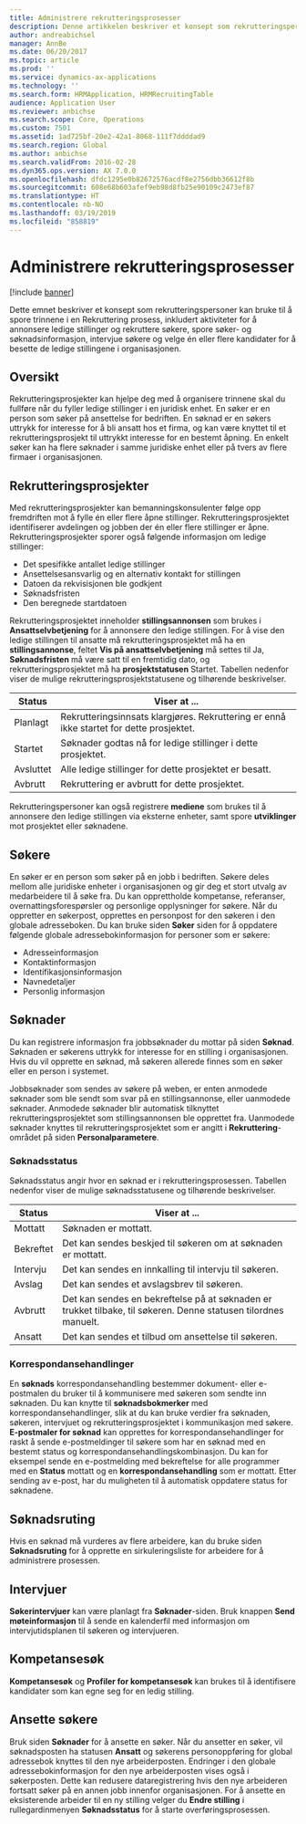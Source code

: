 ```yaml
---
title: Administrere rekrutteringsprosesser
description: Denne artikkelen beskriver et konsept som rekrutteringspersoner kan bruke til å spore trinnene i en Rekruttering prosess, inkludert aktiviteter for å annonsere ledige stillinger og rekruttere søkere, spore søker- og søknadsinformasjon, intervjue søkere og velge én eller flere kandidater for å besette de ledige stillingene i organisasjonen.
author: andreabichsel
manager: AnnBe
ms.date: 06/20/2017
ms.topic: article
ms.prod: ''
ms.service: dynamics-ax-applications
ms.technology: ''
ms.search.form: HRMApplication, HRMRecruitingTable
audience: Application User
ms.reviewer: anbichse
ms.search.scope: Core, Operations
ms.custom: 7501
ms.assetid: 1ad725bf-20e2-42a1-8068-111f7ddddad9
ms.search.region: Global
ms.author: anbichse
ms.search.validFrom: 2016-02-28
ms.dyn365.ops.version: AX 7.0.0
ms.openlocfilehash: dfdc1295e0b82672576acdf8e2756dbb36612f8b
ms.sourcegitcommit: 608e68b603afef9eb98d8fb25e90109c2473ef87
ms.translationtype: HT
ms.contentlocale: nb-NO
ms.lasthandoff: 03/19/2019
ms.locfileid: "858819"
---
```

# <a name="manage-recruiting-processes"></a>Administrere rekrutteringsprosesser

[!include [banner](../includes/banner.md)]

Dette emnet beskriver et konsept som rekrutteringspersoner kan bruke til å spore trinnene i en Rekruttering prosess, inkludert aktiviteter for å annonsere ledige stillinger og rekruttere søkere, spore søker- og søknadsinformasjon, intervjue søkere og velge én eller flere kandidater for å besette de ledige stillingene i organisasjonen.

## <a name="overview"></a>Oversikt

Rekrutteringsprosjekter kan hjelpe deg med å organisere trinnene skal du fullføre når du fyller ledige stillinger i en juridisk enhet. En søker er en person som søker på ansettelse for bedriften. En søknad er en søkers uttrykk for interesse for å bli ansatt hos et firma, og kan være knyttet til et rekrutteringsprosjekt til uttrykkt interesse for en bestemt åpning. En enkelt søker kan ha flere søknader i samme juridiske enhet eller på tvers av flere firmaer i organisasjonen.

## <a name="recruitment-projects"></a>Rekrutteringsprosjekter

Med rekrutteringsprosjekter kan bemanningskonsulenter følge opp fremdriften mot å fylle én eller flere åpne stillinger. Rekrutteringsprosjektet identifiserer avdelingen og jobben der én eller flere stillinger er åpne. Rekrutteringsprosjekter sporer også følgende informasjon om ledige stillinger:

- Det spesifikke antallet ledige stillinger
- Ansettelsesansvarlig og en alternativ kontakt for stillingen
- Datoen da rekvisisjonen ble godkjent
- Søknadsfristen
- Den beregnede startdatoen

Rekrutteringsprosjektet inneholder **stillingsannonsen** som brukes i **Ansattselvbetjening** for å annonsere den ledige stillingen. For å vise den ledige stillingen til ansatte må rekrutteringsprosjektet må ha en **stillingsannonse**, feltet **Vis på ansattselvbetjening** må settes til Ja, **Søknadsfristen** må være satt til en fremtidig dato, og rekrutteringsprosjektet må ha **prosjektstatusen** Startet. Tabellen nedenfor viser de mulige rekrutteringsprosjektstatusene og tilhørende beskrivelser.

| Status    | Viser at ...                                                                         |
|-----------|-----------------------------------------------------------------------------------------|
| Planlagt | Rekrutteringsinnsats klargjøres. Rekruttering er ennå ikke startet for dette prosjektet. |
| Startet   | Søknader godtas nå for ledige stillinger i dette prosjektet.                   |
| Avsluttet  | Alle ledige stillinger for dette prosjektet er besatt.                                         |
| Avbrutt  | Rekruttering er avbrutt for dette prosjektet.                                          |

Rekrutteringspersoner kan også registrere **mediene** som brukes til å annonsere den ledige stillingen via eksterne enheter, samt spore **utviklinger** mot prosjektet eller søknadene.

## <a name="applicants"></a>Søkere

En søker er en person som søker på en jobb i bedriften. Søkere deles mellom alle juridiske enheter i organisasjonen og gir deg et stort utvalg av medarbeidere til å søke fra. Du kan opprettholde kompetanse, referanser, overnattingsforespørsler og personlige opplysninger for søkere. Når du oppretter en søkerpost, opprettes en personpost for den søkeren i den globale adresseboken. Du kan bruke siden **Søker** siden for å oppdatere følgende globale adressebokinformasjon for personer som er søkere:

- Adresseinformasjon
- Kontaktinformasjon
- Identifikasjonsinformasjon
- Navnedetaljer
- Personlig informasjon

## <a name="applications"></a>Søknader

Du kan registrere informasjon fra jobbsøknader du mottar på siden **Søknad**. Søknaden er søkerens uttrykk for interesse for en stilling i organisasjonen. Hvis du vil opprette en søknad, må søkeren allerede finnes som en søker eller en person i systemet.

Jobbsøknader som sendes av søkere på weben, er enten anmodede søknader som ble sendt som svar på en stillingsannonse, eller uanmodede søknader. Anmodede søknader blir automatisk tilknyttet rekrutteringsprosjektet som stillingsannonsen ble opprettet fra. Uanmodede søknader knyttes til rekrutteringsprosjektet som er angitt i **Rekruttering**-området på siden **Personalparametere**.

### <a name="application-status"></a>Søknadsstatus

Søknadsstatus angir hvor en søknad er i rekrutteringsprosessen. Tabellen nedenfor viser de mulige søknadsstatusene og tilhørende beskrivelser.

| Status    | Viser at ...                                                                           |
|-----------|-------------------------------------------------------------------------------------------|
| Mottatt  | Søknaden er mottatt.                                                             |
| Bekreftet | Det kan sendes beskjed til søkeren om at søknaden er mottatt.            |
| Intervju | Det kan sendes en innkalling til intervju til søkeren.                                     |
| Avslag | Det kan sendes et avslagsbrev til søkeren.                                          |
| Avbrutt  | Det kan sendes en bekreftelse på at søknaden er trukket tilbake, til søkeren. Denne statusen tilordnes manuelt. |
| Ansatt  | Det kan sendes et tilbud om ansettelse til søkeren.                                         |

### <a name="correspondence-actions"></a>Korrespondansehandlinger

En **søknads** korrespondansehandling bestemmer dokument- eller e-postmalen du bruker til å kommunisere med søkeren som sendte inn søknaden. Du kan knytte til **søknadsbokmerker** med korrespondansehandlinger, slik at du kan bruke verdier fra søknaden, søkeren, intervjuet og rekrutteringsprosjektet i kommunikasjon med søkere. **E-postmaler for søknad** kan opprettes for korrespondansehandlinger for raskt å sende e-postmeldinger til søkere som har en søknad med en bestemt status og korrespondansehandlingskombinasjon. Du kan for eksempel sende en e-postmelding med bekreftelse for alle programmer med en **Status** mottatt og en **korrespondansehandling** som er mottatt. Etter sending av e-post, har du muligheten til å automatisk oppdatere status for søknadene.

## <a name="application-routing"></a>Søknadsruting

Hvis en søknad må vurderes av flere arbeidere, kan du bruke siden **Søknadsruting** for å opprette en sirkuleringsliste for arbeidere for å administrere prosessen.

## <a name="interviews"></a>Intervjuer

**Søkerintervjuer** kan være planlagt fra **Søknader**-siden. Bruk knappen **Send møteinformasjon** til å sende en kalenderfil med informasjon om intervjutidsplanen til søkeren og intervjueren.

## <a name="skill-mapping"></a>Kompetansesøk

**Kompetansesøk** og **Profiler for kompetansesøk** kan brukes til å identifisere kandidater som kan egne seg for en ledig stilling.

## <a name="hiring-applicants"></a>Ansette søkere

Bruk siden **Søknader** for å ansette en søker. Når du ansetter en søker, vil søknadsposten ha statusen **Ansatt** og søkerens personoppføring for global adressebok knyttes til den nye arbeiderposten. Endringer i den globale adressebokinformasjon for den nye arbeiderposten vises også i søkerposten. Dette kan redusere dataregistrering hvis den nye arbeideren fortsatt søker på en annen jobb innenfor organisasjonen. For å ansette en eksisterende arbeider til en ny stilling velger du **Endre stilling** i rullegardinmenyen **Søknadsstatus** for å starte overføringsprosessen.
